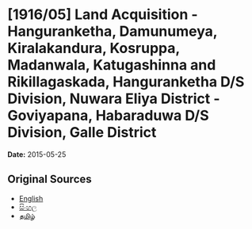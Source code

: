 # [1916/05] Land Acquisition - Hanguranketha, Damunumeya, Kiralakandura, Kosruppa, Madanwala, Katugashinna and Rikillagaskada, Hanguranketha D/S Division, Nuwara Eliya District - Goviyapana, Habaraduwa D/S Division, Galle District

**Date:** 2015-05-25

## Original Sources

- [English](https://documents.gov.lk/view/extra-gazettes/2015/5/1916-05_E.pdf)
- [සිංහල](https://documents.gov.lk/view/extra-gazettes/2015/5/1916-05_S.pdf)
- [தமிழ்](https://documents.gov.lk/view/extra-gazettes/2015/5/1916-05_T.pdf)
